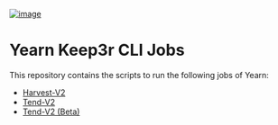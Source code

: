 [![image](https://img.shields.io/npm/v/@yearn/keep3r-cli-jobs.svg?style=flat-square)](https://www.npmjs.org/package/@yearn/keep3r-cli-jobs)

# Yearn Keep3r CLI Jobs

This repository contains the scripts to run the following jobs of Yearn:

- [Harvest-V2](https://github.com/yearn/keep3r-cli-jobs/src/mainnet/harvest-v2/README.md)
- [Tend-V2](https://github.com/yearn/keep3r-cli-jobs/src/mainnet/tend-v2/README.md)
- [Tend-V2 (Beta)](https://github.com/yearn/keep3r-cli-jobs/src/mainnet/tend-v2-2/README.md)
